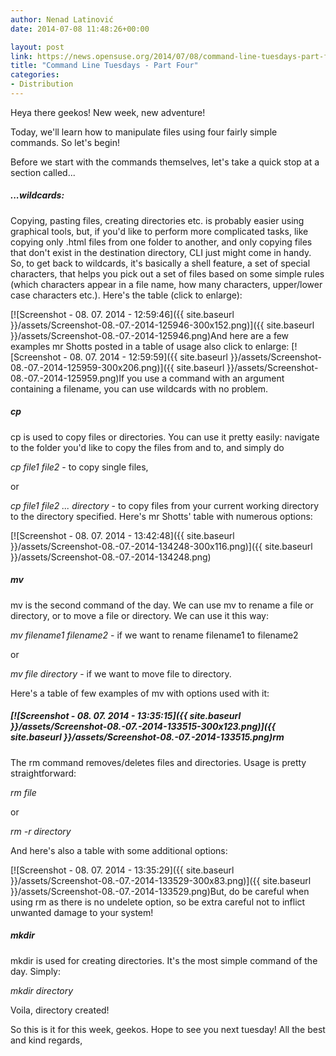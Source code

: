 ```yaml
---
author: Nenad Latinović
date: 2014-07-08 11:48:26+00:00

layout: post
link: https://news.opensuse.org/2014/07/08/command-line-tuesdays-part-four/
title: "Command Line Tuesdays - Part Four"
categories:
- Distribution
---
```

Heya there geekos! New week, new adventure!

Today, we'll learn how to manipulate files using four fairly simple commands. So let's begin!

<!-- more -->

Before we start with the commands themselves, let's take a quick stop at a section called...


##### ...wildcards:


Copying, pasting files, creating directories etc. is probably easier using graphical tools, but, if you'd like to perform more complicated tasks, like copying only .html files from one folder to another, and only copying files that don't exist in the destination directory, CLI just might come in handy. So, to get back to wildcards, it's basically a shell feature, a set of special characters, that helps you pick out a set of files based on some simple rules (which characters appear in a file name, how many characters, upper/lower case characters etc.). Here's the table (click to enlarge):

[![Screenshot - 08. 07. 2014 - 12:59:46]({{ site.baseurl }}/assets/Screenshot-08.-07.-2014-125946-300x152.png)]({{ site.baseurl }}/assets/Screenshot-08.-07.-2014-125946.png)And here are a few examples mr Shotts posted in a table of usage also click to enlarge: [![Screenshot - 08. 07. 2014 - 12:59:59]({{ site.baseurl }}/assets/Screenshot-08.-07.-2014-125959-300x206.png)]({{ site.baseurl }}/assets/Screenshot-08.-07.-2014-125959.png)If you use a command with an argument containing a filename, you can use wildcards with no problem.


##### cp


cp is used to copy files or directories. You can use it pretty easily: navigate to the folder you'd like to copy the files from and to, and simply do

_cp file1 file2_ - to copy single files,

or

_cp file1 file2 ... directory_ - to copy files from your current working directory to the directory specified. Here's mr Shotts' table with numerous options:

[![Screenshot - 08. 07. 2014 - 13:42:48]({{ site.baseurl }}/assets/Screenshot-08.-07.-2014-134248-300x116.png)]({{ site.baseurl }}/assets/Screenshot-08.-07.-2014-134248.png)


##### mv


mv is the second command of the day. We can use mv to rename a file or directory, or to move a file or directory. We can use it this way:

_mv filename1 filename2_ - if we want to rename filename1 to filename2

or

_mv file directory_ - if we want to move file to directory.

Here's a table of few examples of mv with options used with it:


##### [![Screenshot - 08. 07. 2014 - 13:35:15]({{ site.baseurl }}/assets/Screenshot-08.-07.-2014-133515-300x123.png)]({{ site.baseurl }}/assets/Screenshot-08.-07.-2014-133515.png)rm


The rm command removes/deletes files and directories. Usage is pretty straightforward:

_rm file_

or

_rm -r directory_

And here's also a table with some additional options:

[![Screenshot - 08. 07. 2014 - 13:35:29]({{ site.baseurl }}/assets/Screenshot-08.-07.-2014-133529-300x83.png)]({{ site.baseurl }}/assets/Screenshot-08.-07.-2014-133529.png)But, do be careful when using rm as there is no undelete option, so be extra careful not to inflict unwanted damage to your system!


##### mkdir


mkdir is used for creating directories. It's the most simple command of the day. Simply:

_mkdir directory_

Voila, directory created!

So this is it for this week, geekos. Hope to see you next tuesday! All the best and kind regards,		

